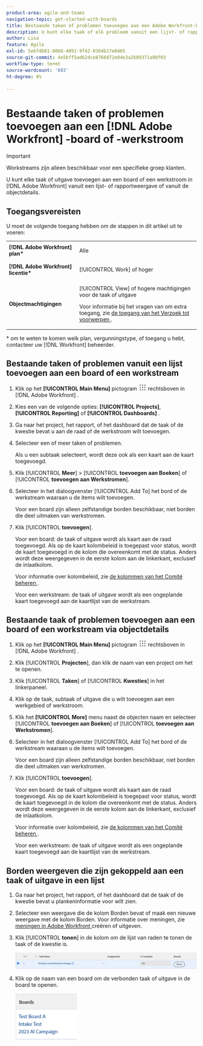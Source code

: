 ```yaml
---
product-area: agile-and-teams
navigation-topic: get-started-with-boards
title: Bestaande taken of problemen toevoegen aan een Adobe Workfront-board of -werkstroom
description: U kunt elke taak of elk probleem vanuit een lijst- of rapportweergave toevoegen aan een bestuur in Adobe Workfront.
author: Lisa
feature: Agile
exl-id: 5e6fd681-8068-4091-9f42-0364b17e0465
source-git-commit: 4e5bff5ad62dce8766072e04e3a2b89371a90f03
workflow-type: tm+mt
source-wordcount: '603'
ht-degree: 0%

---
```


# Bestaande taken of problemen toevoegen aan een [!DNL Adobe Workfront] -board of -werkstroom

>[!IMPORTANT]
>
>Workstreams zijn alleen beschikbaar voor een specifieke groep klanten.

U kunt elke taak of uitgave toevoegen aan een board of een werkstroom in [!DNL Adobe Workfront] vanuit een lijst- of rapportweergave of vanuit de objectdetails.

## Toegangsvereisten

U moet de volgende toegang hebben om de stappen in dit artikel uit te voeren:

<table style="table-layout:auto">
 <col>
 <col>
 <tbody>
  <tr>
   <td role="rowheader"><strong>[!DNL Adobe Workfront] plan*</strong></td>
   <td> <p>Alle</p> </td>
  </tr>
  <tr>
   <td role="rowheader"><strong>[!DNL Adobe Workfront] licentie*</strong></td>
   <td> <p>[!UICONTROL Work] of hoger</p> </td>
  </tr>
  <tr>
   <td role="rowheader"><strong>Objectmachtigingen</strong></td>
   <td> <p>[!UICONTROL View] of hogere machtigingen voor de taak of uitgave</p> <p>Voor informatie bij het vragen van om extra toegang, zie <a href="/help/quicksilver/workfront-basics/grant-and-request-access-to-objects/request-access.md" class="MCXref xref"> de toegang van het Verzoek tot voorwerpen </a>.</p> </td>
  </tr>
 </tbody>
</table>

&#42; om te weten te komen welk plan, vergunningstype, of toegang u hebt, contacteer uw [!DNL Workfront] beheerder.

## Bestaande taken of problemen vanuit een lijst toevoegen aan een board of een workstream

1. Klik op het **[!UICONTROL Main Menu]** pictogram ![](assets/main-menu-icon.png) rechtsboven in [!DNL Adobe Workfront] .
1. Kies een van de volgende opties: **[!UICONTROL Projects]**, **[!UICONTROL Reporting]** of **[!UICONTROL Dashboards]** .
1. Ga naar het project, het rapport, of het dashboard dat de taak of de kwestie bevat u aan de raad of de werkstroom wilt toevoegen.
1. Selecteer een of meer taken of problemen.

   Als u een subtaak selecteert, wordt deze ook als een kaart aan de kaart toegevoegd.

1. Klik [!UICONTROL **Meer**] > [!UICONTROL **toevoegen aan Boeken**] of [!UICONTROL **toevoegen aan Werkstromen**].
1. Selecteer in het dialoogvenster [!UICONTROL Add To] het bord of de werkstream waaraan u de items wilt toevoegen.

   Voor een board zijn alleen zelfstandige borden beschikbaar, niet borden die deel uitmaken van werkstromen.

1. Klik [!UICONTROL **toevoegen**].

   Voor een board: de taak of uitgave wordt als kaart aan de raad toegevoegd. Als op de kaart kolombeleid is toegepast voor status, wordt de kaart toegevoegd in de kolom die overeenkomt met de status. Anders wordt deze weergegeven in de eerste kolom aan de linkerkant, exclusief de inlaatkolom.

   Voor informatie over kolombeleid, zie [ de kolommen van het Comité beheren ](/help/quicksilver/agile/get-started-with-boards/manage-board-columns.md).

   Voor een werkstream: de taak of uitgave wordt als een ongeplande kaart toegevoegd aan de kaartlijst van de werkstream.

## Bestaande taak of problemen toevoegen aan een board of een workstream via objectdetails

1. Klik op het **[!UICONTROL Main Menu]** pictogram ![](assets/main-menu-icon.png) rechtsboven in [!DNL Adobe Workfront] .
1. Klik [!UICONTROL **Projecten**], dan klik de naam van een project om het te openen.
1. Klik [!UICONTROL **Taken**] of [!UICONTROL **Kwesties**] in het linkerpaneel.
1. Klik op de taak, subtaak of uitgave die u wilt toevoegen aan een werkgebied of werkstroom.
1. Klik het **[!UICONTROL More]** menu naast de objecten naam en selecteer [!UICONTROL **toevoegen aan Boeken**] of [!UICONTROL **toevoegen aan Werkstromen**].
1. Selecteer in het dialoogvenster [!UICONTROL Add To] het bord of de werkstream waaraan u de items wilt toevoegen.

   Voor een board zijn alleen zelfstandige borden beschikbaar, niet borden die deel uitmaken van werkstromen.

1. Klik [!UICONTROL **toevoegen**].

   Voor een board: de taak of uitgave wordt als kaart aan de raad toegevoegd. Als op de kaart kolombeleid is toegepast voor status, wordt de kaart toegevoegd in de kolom die overeenkomt met de status. Anders wordt deze weergegeven in de eerste kolom aan de linkerkant, exclusief de inlaatkolom.

   Voor informatie over kolombeleid, zie [ de kolommen van het Comité beheren ](/help/quicksilver/agile/get-started-with-boards/manage-board-columns.md).

   Voor een werkstream: de taak of uitgave wordt als een ongeplande kaart toegevoegd aan de kaartlijst van de werkstream.

## Borden weergeven die zijn gekoppeld aan een taak of uitgave in een lijst

1. Ga naar het project, het rapport, of het dashboard dat de taak of de kwestie bevat u plankeninformatie voor wilt zien.
1. Selecteer een weergave die de kolom Borden bevat of maak een nieuwe weergave met de kolom Borden.
Voor informatie over meningen, zie [ meningen in Adobe Workfront ](/help/quicksilver/reports-and-dashboards/reports/reporting-elements/create-edit-views.md) creëren of uitgeven.
1. Klik [!UICONTROL **tonen**] in de kolom om de lijst van raden te tonen de taak of de kwestie is.

   ![ toon Borden in kolom ](assets/show-boards-in-column.png)

1. Klik op de naam van een board om de verbonden taak of uitgave in de board te openen.

   ![ Uitgezochte een raad ](assets/select-board-in-column.png)
